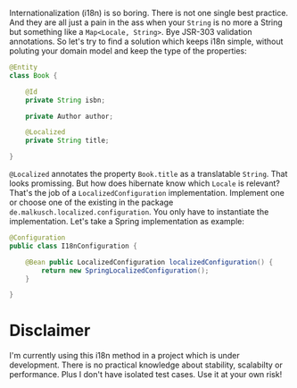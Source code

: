Internationalization (i18n) is so boring. There is not one single best
practice. And they are all just a pain in the ass when your `String` is
no more a String but something like a `Map<Locale, String>`. Bye JSR-303
validation annotations. So let's try to find a solution which keeps i18n
simple, without poluting your domain model and keep the type of the 
properties:

```java
@Entity
class Book {

    @Id
    private String isbn;

    private Author author;

    @Localized
    private String title;

}
```

`@Localized` annotates the property `Book.title` as a translatable `String`.
That looks promissing. But how does hibernate know which `Locale` is relevant? That's the job of a `LocalizedConfiguration` implementation. Implement one or choose one of the existing in the package `de.malkusch.localized.configuration`. You only have to instantiate the implementation. Let's take a Spring implementation as example:

```java
@Configuration
public class I18nConfiguration {

    @Bean public LocalizedConfiguration localizedConfiguration() {
        return new SpringLocalizedConfiguration();
    }

}
```

# Disclaimer
I'm currently using this i18n method in a project which is under development. There is no practical knowledge about stability, scalabilty or performance. Plus I don't have isolated test cases. Use it at your own risk! 
